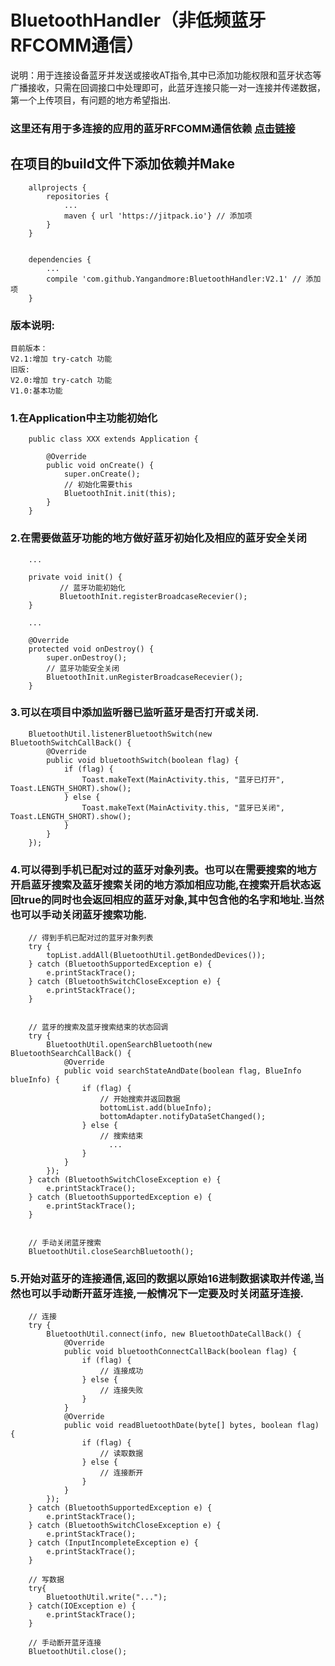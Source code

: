 BluetoothHandler（非低频蓝牙RFCOMM通信）
===================================
说明：用于连接设备蓝牙并发送或接收AT指令,其中已添加功能权限和蓝牙状态等广播接收，只需在回调接口中处理即可，此蓝牙连接只能一对一连接并传递数据，第一个上传项目，有问题的地方希望指出.

### 这里还有用于多连接的应用的蓝牙RFCOMM通信依赖 [点击链接](https://github.com/Yangandmore/BluetoothHandlerPlus)


在项目的build文件下添加依赖并Make
-----------------------------------
        allprojects {
            repositories {
                ...
                maven { url 'https://jitpack.io'} // 添加项
            }
        }


        dependencies {
            ...
            compile 'com.github.Yangandmore:BluetoothHandler:V2.1' // 添加项
        }


### 版本说明:
    目前版本：
    V2.1:增加 try-catch 功能
    旧版:
    V2.0:增加 try-catch 功能
    V1.0:基本功能



### 1.在Application中主功能初始化
        public class XXX extends Application {

            @Override
            public void onCreate() {
                super.onCreate();
                // 初始化需要this
                BluetoothInit.init(this);
            }
        }

### 2.在需要做蓝牙功能的地方做好蓝牙初始化及相应的蓝牙安全关闭

        ...

        private void init() {
               // 蓝牙功能初始化
               BluetoothInit.registerBroadcaseRecevier();
        }

        ...

        @Override
        protected void onDestroy() {
            super.onDestroy();
            // 蓝牙功能安全关闭
            BluetoothInit.unRegisterBroadcaseRecevier();
        }

### 3.可以在项目中添加监听器已监听蓝牙是否打开或关闭.
        BluetoothUtil.listenerBluetoothSwitch(new BluetoothSwitchCallBack() {
            @Override
            public void bluetoothSwitch(boolean flag) {
                if (flag) {
                    Toast.makeText(MainActivity.this, "蓝牙已打开", Toast.LENGTH_SHORT).show();
                } else {
                    Toast.makeText(MainActivity.this, "蓝牙已关闭", Toast.LENGTH_SHORT).show();
                }
            }
        });


### 4.可以得到手机已配对过的蓝牙对象列表。也可以在需要搜索的地方开启蓝牙搜索及蓝牙搜索关闭的地方添加相应功能,在搜索开启状态返回true的同时也会返回相应的蓝牙对象,其中包含他的名字和地址.当然也可以手动关闭蓝牙搜索功能.

        // 得到手机已配对过的蓝牙对象列表
        try {
            topList.addAll(BluetoothUtil.getBondedDevices());
        } catch (BluetoothSupportedException e) {
            e.printStackTrace();
        } catch (BluetoothSwitchCloseException e) {
            e.printStackTrace();
        }


        // 蓝牙的搜索及蓝牙搜索结束的状态回调
        try {
            BluetoothUtil.openSearchBluetooth(new BluetoothSearchCallBack() {
                @Override
                public void searchStateAndDate(boolean flag, BlueInfo blueInfo) {
                    if (flag) {
                        // 开始搜索并返回数据
                        bottomList.add(blueInfo);
                        bottomAdapter.notifyDataSetChanged();
                    } else {
                        // 搜索结束
                          ...
                    }
                }
            });
        } catch (BluetoothSwitchCloseException e) {
            e.printStackTrace();
        } catch (BluetoothSupportedException e) {
            e.printStackTrace();
        }


        // 手动关闭蓝牙搜索
        BluetoothUtil.closeSearchBluetooth();

### 5.开始对蓝牙的连接通信,返回的数据以原始16进制数据读取并传递,当然也可以手动断开蓝牙连接,一般情况下一定要及时关闭蓝牙连接.

        // 连接
        try {
            BluetoothUtil.connect(info, new BluetoothDateCallBack() {
                @Override
                public void bluetoothConnectCallBack(boolean flag) {
                    if (flag) {
                        // 连接成功
                    } else {
                        // 连接失败
                    }
                }
                @Override
                public void readBluetoothDate(byte[] bytes, boolean flag) {
                    if (flag) {
                        // 读取数据
                    } else {
                        // 连接断开
                    }
                }
            });
        } catch (BluetoothSupportedException e) {
            e.printStackTrace();
        } catch (BluetoothSwitchCloseException e) {
            e.printStackTrace();
        } catch (InputIncompleteException e) {
            e.printStackTrace();
        }

        // 写数据
        try{
            BluetoothUtil.write("...");
        } catch(IOException e) {
            e.printStackTrace();
        }

        // 手动断开蓝牙连接
        BluetoothUtil.close();

